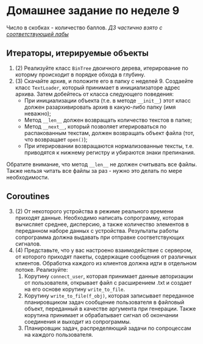 # Домашнее задание по неделе 9
Число в скобках - количество баллов.
_ДЗ частично взято с [соответствующей лабы](http://cs.mipt.ru/advanced_python/lessons/lab09.html)_

## Итераторы, итерируемые объекты
1. (2) Реализуйте класс `BinTree` двоичного дерева, итерирование по которму происходит в порядке обхода в глубину.
2. (3) Скачайте архив, и положите его в папку с неделей 9.
Создаейте класс `TextLoader`, который принимает в инициализаторе адрес архива.
Затем добейтесь от класса следующего поведения:
    - При инициализации объекта (т.е. в методе `__init__`) этот класс должен разархивировать архив в какую-либо папку (имя неважно);
    - Метод `__len__` должен возвращать количество текстов в папке;
    - Метод `__next__`, который позволяет итерироваться по распакованным текстам, должен возвращать объект файла (тот, что возвращает `open()`);
    - При итерировании возвращаются нормализованные тексты, т.е. приводятся к нижнему регистру и убираются знаки препинания.

Обратите внимание, что метод `__len__` не должен считывать все файлы.
Также нельзя читать все файлы за раз - нужно это делать по мере необходимости.

## Coroutines
3. (2) От некоторого устройства в режиме реального времени приходят данные.
Необходимо написать сопрограмму, которая вычисляет среднее, дисперсию, а также количество элементов в переданном наборе данных с устройства.
Результаты работы сопрограмма должна выдавать при отправке соответствующих сигналов.
4. (4) Представьте, что у вас настроено взаимодействие с сервером, от которого приходят пакеты, содержащие сообщения от различных клиентов. Обработка каждого из клиентов должна идти в отдельном потоке.
Реализуйте:
    1. Корутину `connect_user`, которая принимает данные авторизации от пользователя, открывает файл с расширением .txt и создает на его основе корутину `write_to_file`.
    2. Корутину `write_to_file(f_obj)`, которая записывает переданное планировщиком задач сообщение пользователя в файловый объект, переданный в качестве аргумента при генерации. 
    Также корутина принимает и обрабатывает сигнал об окончании соединения и выходит из сопрограммы.
    3. Планировщик задач, распределяющий задачи по сопроцессам на каждого пользователя.

